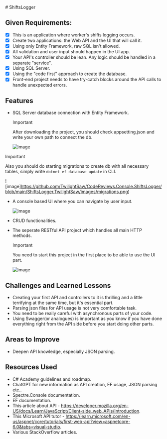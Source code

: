 ﻿﻿﻿# ShiftsLogger

## Given Requirements:

- [x] This is an application where worker's shifts logging occurs.
- [x] Сreate two applications: the Web API and the UI that will call it.
- [x] Using only Entity Framework, raw SQL isn't allowed.
- [x] All validation and user input should happen in the UI app.
- [x] Your API's controller should be lean. Any logic should be handled in a separate "service".
- [x] Using SQL Server.
- [x] Using the "code first" approach to create the database.
- [x] Front-end project needs to have try-catch blocks around the API calls to handle unexpected errors.

## Features

- SQL Server database connection with Entity Framework.
  > [!IMPORTANT]
  > After downloading the project, you should check appsetting.json and write your own path to connect the db.
  >
  > ![image](https://github.com/TwilightSaw/CodeReviews.Console.ShiftsLogger/blob/main/ShiftsLogger.TwilightSaw/images/appsettings.png)

> [!IMPORTANT]
> Also you should do starting migrations to create db with all necessary tables, simply write `dotnet ef database update` in CLI.
>
> ![image]https://github.com/TwilightSaw/CodeReviews.Console.ShiftsLogger/blob/main/ShiftsLogger.TwilightSaw/images/migrations.png)

- A console based UI where you can navigate by user input.

  ![image](https://github.com/TwilightSaw/CodeReviews.Console.ShiftsLogger/blob/main/ShiftsLogger.TwilightSaw/images/ui.png)

- CRUD functionalities.

- The seperate RESTful API project which handles all main HTTP methods.
  > [!IMPORTANT]
  > You need to start this project in the first place to be able to use the UI part.
  >
  > ![image](https://github.com/TwilightSaw/CodeReviews.Console.ShiftsLogger/blob/main/ShiftsLogger.TwilightSaw/images/api.png)

## Challenges and Learned Lessons

- Creating your first API and controllers to it is thrilling and a little terrifying at the same time, but it's essential part.
- Parsing json files for API usage is not very comfortable task.
- You need to be really careful with asynchronous parts of your code.
- Using Swagger(or analogues) is important as you know if you have done everything right from the API side before you start doing other parts.

## Areas to Improve

- Deepen API knowledge, especially JSON parsing.

## Resources Used

- C# Academy guidelines and roadmap.
- ChatGPT for new information as API creation, EF usage, JSON parsing etc..
- Spectre.Console documentation.
- EF documentation.
- This article about API - https://developer.mozilla.org/en-US/docs/Learn/JavaScript/Client-side_web_APIs/Introduction.
- This Microsoft API tutor - https://learn.microsoft.com/en-us/aspnet/core/tutorials/first-web-api?view=aspnetcore-6.0&tabs=visual-studio.
- Various StackOverflow articles.
